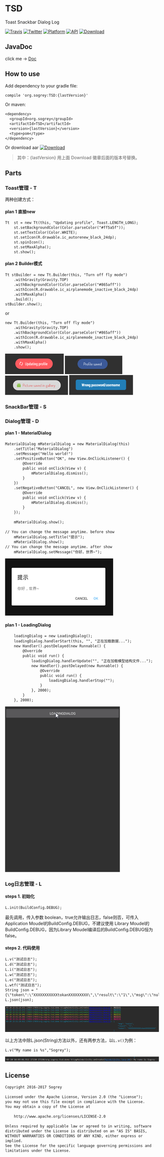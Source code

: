 # TSD
Toast Snackbar Dialog Log

[![Travis](https://img.shields.io/badge/License-Apache2.0-blue.svg)](http://www.apache.org/licenses/LICENSE-2.0)
[![Twitter](https://img.shields.io/badge/Gradle-3.3-brightgreen.svg)](https://gradle.org/releases)
[![Platform](https://img.shields.io/badge/platform-Android-green.svg?style=flat)](https://www.android.com)
[![API](https://img.shields.io/badge/API-9%2B-brightgreen.svg?style=flat)](https://android-arsenal.com/api?level=9)
[![Download](https://api.bintray.com/packages/sogrey/maven/TSD/images/download.svg)](https://bintray.com/sogrey/maven/TSD/_latestVersion)

## JavaDoc

click me -> [Doc](https://sogrey.github.io/JavaDocs/TSD)

## How to use

Add dependency to your gradle file:

    compile 'org.sogrey:TSD:{lastVersion}'

Or maven:

    <dependency>
      <groupId>org.sogrey</groupId>
      <artifactId>TSD</artifactId>
      <version>{lastVersion}</version>
      <type>pom</type>
    </dependency>

Or download aar [![Download](https://api.bintray.com/packages/sogrey/maven/TSD/images/download.svg) ](https://bintray.com/sogrey/maven/download_file?file_path=org%2Fsogrey%2FTSD%2F0.0.2%2FTSD-0.0.2.aar)

> 其中：{lastVersion} 用上面 Download 徽章后面的版本号替换。

## Parts

### Toast管理 - T

两种创建方式：

#### plan 1 直接new

	Tt  st = new Tt(this, "Updating profile", Toast.LENGTH_LONG);
		st.setBackgroundColor(Color.parseColor("#ff5a5f"));
		st.setTextColor(Color.WHITE);
		st.setIcon(R.drawable.ic_autorenew_black_24dp);
		st.spinIcon();
		st.setMaxAlpha();
		st.show();

#### plan 2 Builder模式

	Tt stBuilder = new Tt.Builder(this, "Turn off fly mode")
		.withGravity(Gravity.TOP)
		.withBackgroundColor(Color.parseColor("#865aff"))
		.withIcon(R.drawable.ic_airplanemode_inactive_black_24dp)
		.withMaxAlpha()
		.build();
	stBuilder.show();

or

	new Tt.Builder(this, "Turn off fly mode")
		.withGravity(Gravity.TOP)
		.withBackgroundColor(Color.parseColor("#865aff"))
		.withIcon(R.drawable.ic_airplanemode_inactive_black_24dp)
		.withMaxAlpha()
		.show();

![Toast](https://github.com/Sogrey/TSD/blob/master/pics/toast/toast1.png?raw=true)
![Toast](https://github.com/Sogrey/TSD/blob/master/pics/toast/toast2.png?raw=true)
![Toast](https://github.com/Sogrey/TSD/blob/master/pics/toast/toast3.png?raw=true)
![Toast](https://github.com/Sogrey/TSD/blob/master/pics/toast/toast4.png?raw=true)


### SnackBar管理 - S
### Dialog管理 - D

#### plan 1 -  MaterialDialog

	MaterialDialog mMaterialDialog = new MaterialDialog(this)
		.setTitle("MaterialDialog")
		.setMessage("Hello world!")
		.setPositiveButton("OK", new View.OnClickListener() {
			@Override
			public void onClick(View v) {
				mMaterialDialog.dismiss();
			}
		})
		.setNegativeButton("CANCEL", new View.OnClickListener() {
			@Override
			public void onClick(View v) {
				mMaterialDialog.dismiss();
			}
		});

        mMaterialDialog.show();

	// You can change the message anytime. before show
        mMaterialDialog.setTitle("提示");
        mMaterialDialog.show();
	// You can change the message anytime. after show
        mMaterialDialog.setMessage("你好，世界~");

![MaterialDialog](https://github.com/Sogrey/TSD/blob/master/pics/dialog/dialog1.png?raw=true)

#### plan 1 -  LoadingDialog

        loadingDialog = new LoadingDialog();
        loadingDialog.handlerStart(this, "", "正在加载数据...");
        new Handler().postDelayed(new Runnable() {
            @Override
            public void run() {
                loadingDialog.handlerUpdate("", "正在加载模型结构文件...");
                new Handler().postDelayed(new Runnable() {
                    @Override
                    public void run() {
                        loadingDialog.handlerStop("");
                    }
                }, 2000);
            }
        }, 2000);


![MaterialDialog](https://github.com/Sogrey/TSD/blob/master/pics/dialog/LoadingDialog.gif?raw=true)


### Log日志管理 - L

#### steps 1. 初始化

	L.init(BuildConfig.DEBUG);

最先调用，传入参数 boolean，true允许输出日志，false则否，可传入Application Moudel的BuildConfig.DEBUG，不建议使用 Library Moudel的BuildConfig.DEBUG，因为Library Moudel编译后的BuildConfig.DEBUG恒为false。

#### steps 2. 代码使用

    L.v("测试日志");
    L.d("测试日志");
    L.i("测试日志");
    L.w("测试日志");
    L.e("测试日志");
    L.wtf("测试日志");
    String json = "{\"token\":\"XXXXXXXXXXXtokanXXXXXXXXX\",\"result\":\"1\",\"msg\":\"nulls\"}";
    L.json(json);

![log](https://github.com/Sogrey/TSD/blob/master/pics/log/log1.png?raw=true)

以上方法中除L.json(String)方法以外，还有两参方法，以`L.v()`为例：

    L.v("My name is %s","Sogrey");

![log](https://github.com/Sogrey/TSD/blob/master/pics/log/log2.png?raw=true)



## License

    Copyright 2016-2017 Sogrey

    Licensed under the Apache License, Version 2.0 (the "License");
    you may not use this file except in compliance with the License.
    You may obtain a copy of the License at

        http://www.apache.org/licenses/LICENSE-2.0

    Unless required by applicable law or agreed to in writing, software
    distributed under the License is distributed on an "AS IS" BASIS,
    WITHOUT WARRANTIES OR CONDITIONS OF ANY KIND, either express or implied.
    See the License for the specific language governing permissions and
    limitations under the License.

